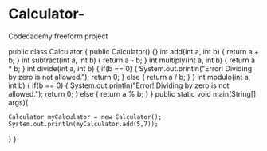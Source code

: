# Calculator-
Codecademy freeform project

public class Calculator {
  public Calculator() {}
  int add(int a, int b) {
      return a + b;
    }
 		int subtract(int a, int b) {
      return a - b;
		}
    int multiply(int a, int b) {
     return a * b;
    }
   int divide(int a, int b) {
     if(b == 0) {
       System.out.println("Error! Dividing by zero is not allowed."); 
       return 0;
     }
     else {
       return a / b;
     }
   }
   int modulo(int a, int b) {
      if(b == 0) {
        System.out.println("Error! Dividing by zero is not allowed."); 
        return 0;
      }
      else {
        return a % b;
      }
    }
  public static void main(String[] args){
    
  	Calculator myCalculator = new Calculator();
  	System.out.println(myCalculator.add(5,7));
 }
}
